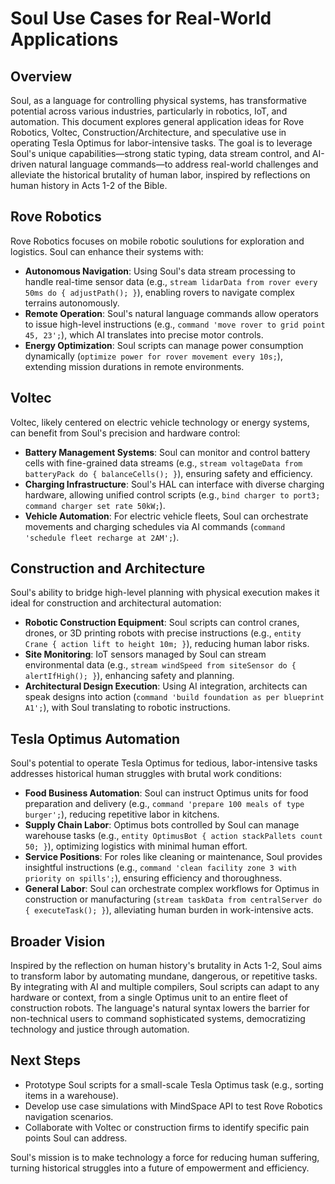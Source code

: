 # Soul Use Cases for Real-World Applications

## Overview
Soul, as a language for controlling physical systems, has transformative potential across various industries, particularly in robotics, IoT, and automation. This document explores general application ideas for Rove Robotics, Voltec, Construction/Architecture, and speculative use in operating Tesla Optimus for labor-intensive tasks. The goal is to leverage Soul's unique capabilities—strong static typing, data stream control, and AI-driven natural language commands—to address real-world challenges and alleviate the historical brutality of human labor, inspired by reflections on human history in Acts 1-2 of the Bible.

## Rove Robotics
Rove Robotics focuses on mobile robotic soulutions for exploration and logistics. Soul can enhance their systems with:
- **Autonomous Navigation**: Using Soul's data stream processing to handle real-time sensor data (e.g., `stream lidarData from rover every 50ms do { adjustPath(); }`), enabling rovers to navigate complex terrains autonomously.
- **Remote Operation**: Soul's natural language commands allow operators to issue high-level instructions (e.g., `command 'move rover to grid point 45, 23';`), which AI translates into precise motor controls.
- **Energy Optimization**: Soul scripts can manage power consumption dynamically (`optimize power for rover movement every 10s;`), extending mission durations in remote environments.

## Voltec
Voltec, likely centered on electric vehicle technology or energy systems, can benefit from Soul's precision and hardware control:
- **Battery Management Systems**: Soul can monitor and control battery cells with fine-grained data streams (e.g., `stream voltageData from batteryPack do { balanceCells(); }`), ensuring safety and efficiency.
- **Charging Infrastructure**: Soul's HAL can interface with diverse charging hardware, allowing unified control scripts (e.g., `bind charger to port3; command charger set rate 50kW;`). 
- **Vehicle Automation**: For electric vehicle fleets, Soul can orchestrate movements and charging schedules via AI commands (`command 'schedule fleet recharge at 2AM';`).

## Construction and Architecture
Soul's ability to bridge high-level planning with physical execution makes it ideal for construction and architectural automation:
- **Robotic Construction Equipment**: Soul scripts can control cranes, drones, or 3D printing robots with precise instructions (e.g., `entity Crane { action lift to height 10m; }`), reducing human labor risks.
- **Site Monitoring**: IoT sensors managed by Soul can stream environmental data (e.g., `stream windSpeed from siteSensor do { alertIfHigh(); }`), enhancing safety and planning.
- **Architectural Design Execution**: Using AI integration, architects can speak designs into action (`command 'build foundation as per blueprint A1';`), with Soul translating to robotic instructions.

## Tesla Optimus Automation
Soul's potential to operate Tesla Optimus for tedious, labor-intensive tasks addresses historical human struggles with brutal work conditions:
- **Food Business Automation**: Soul can instruct Optimus units for food preparation and delivery (e.g., `command 'prepare 100 meals of type burger';`), reducing repetitive labor in kitchens.
- **Supply Chain Labor**: Optimus bots controlled by Soul can manage warehouse tasks (e.g., `entity OptimusBot { action stackPallets count 50; }`), optimizing logistics with minimal human effort.
- **Service Positions**: For roles like cleaning or maintenance, Soul provides insightful instructions (e.g., `command 'clean facility zone 3 with priority on spills';`), ensuring efficiency and thoroughness.
- **General Labor**: Soul can orchestrate complex workflows for Optimus in construction or manufacturing (`stream taskData from centralServer do { executeTask(); }`), alleviating human burden in work-intensive acts.

## Broader Vision
Inspired by the reflection on human history's brutality in Acts 1-2, Soul aims to transform labor by automating mundane, dangerous, or repetitive tasks. By integrating with AI and multiple compilers, Soul scripts can adapt to any hardware or context, from a single Optimus unit to an entire fleet of construction robots. The language's natural syntax lowers the barrier for non-technical users to command sophisticated systems, democratizing technology and justice through automation.

## Next Steps
- Prototype Soul scripts for a small-scale Tesla Optimus task (e.g., sorting items in a warehouse).
- Develop use case simulations with MindSpace API to test Rove Robotics navigation scenarios.
- Collaborate with Voltec or construction firms to identify specific pain points Soul can address.

Soul's mission is to make technology a force for reducing human suffering, turning historical struggles into a future of empowerment and efficiency.
